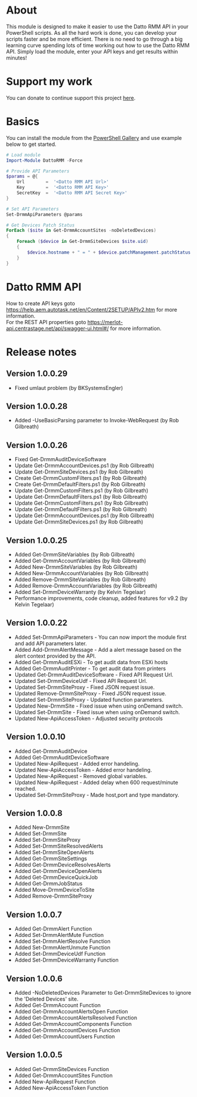 # About

This module is designed to make it easier to use the Datto RMM API in your PowerShell scripts. As all the hard work is done,
you can develop your scripts faster and be more efficient. There is no need to go through a big learning curve spending lots
of time working out how to use the Datto RMM API. Simply load the module, enter your API keys and get results within minutes!

# Support my work
You can donate to continue support this project [here](https://gofund.me/fb60f42d). 

# Basics

You can install the module from the [PowerShell Gallery](https://www.powershellgallery.com/packages/DattoRMM) and use example below to get started.

```powershell
# Load module
Import-Module DattoRMM -Force

# Provide API Parameters
$params = @{
    Url        =  '<Datto RMM API Url>'
    Key        =  '<Datto RMM API Key>'
    SecretKey  =  '<Datto RMM API Secret Key>'
}

# Set API Parameters
Set-DrmmApiParameters @params

# Get Devices Patch Status
ForEach ($site in Get-DrmmAccountSites -noDeletedDevices)
{
    Foreach ($device in Get-DrmmSiteDevices $site.uid)
    {
        $device.hostname + " = " + $device.patchManagement.patchStatus
    }
}

```

# Datto RMM API

How to create API keys goto https://help.aem.autotask.net/en/Content/2SETUP/APIv2.htm for more information.  
For the REST API properties goto https://merlot-api.centrastage.net/api/swagger-ui.html#/ for more information.

# Release notes

## Version 1.0.0.29
- Fixed umlaut problem (by BKSystemsEngler)

## Version 1.0.0.28
- Added -UseBasicParsing parameter to Invoke-WebRequest (by Rob Gilbreath)

## Version 1.0.0.26
- Fixed Get-DrmmAuditDeviceSoftware
- Update Get-DrmmAccountDevices.ps1 (by Rob Gilbreath)
- Update Get-DrmmSiteDevices.ps1 (by Rob Gilbreath)
- Create Get-DrmmCustomFilters.ps1 (by Rob Gilbreath)
- Create Get-DrmmDefaultFilters.ps1 (by Rob Gilbreath)
- Update Get-DrmmCustomFilters.ps1 (by Rob Gilbreath)
- Update Get-DrmmDefaultFilters.ps1 (by Rob Gilbreath)
- Update Get-DrmmCustomFilters.ps1 (by Rob Gilbreath)
- Update Get-DrmmDefaultFilters.ps1 (by Rob Gilbreath)
- Update Get-DrmmAccountDevices.ps1 (by Rob Gilbreath)
- Update Get-DrmmSiteDevices.ps1 (by Rob Gilbreath)

## Version 1.0.0.25
- Added Get-DrmmSiteVariables (by Rob Gilbreath)
- Added Get-DrmmAccountVariables (by Rob Gilbreath)
- Added New-DrmmSiteVariables (by Rob Gilbreath)
- Added New-DrmmAccountVariables (by Rob Gilbreath)
- Added Remove-DrmmSiteVariables (by Rob Gilbreath)
- Added Remove-DrmmAccountVariables (by Rob Gilbreath)
- Added Set-DrmmDeviceWarranty (by Kelvin Tegelaar)
- Performance improvements, code cleanup, added features for v9.2  (by Kelvin Tegelaar)

## Version 1.0.0.22
- Added Set-DrmmApiParameters - You can now import the module first and add API parameters later.
- Added Add-DrmmAlertMessage - Add a alert message based on the alert context provided by the API.
- Added Get-DrmmAuditESXi - To get audit data from ESXi hosts
- Added Get-DrmmAuditPrinter - To get audit data from printers
- Updated Get-DrmmAuditDeviceSoftware - Fixed API Request Url.
- Updated Set-DrmmDeviceUdf - Fixed API Request Url.
- Updated Set-DrmmSiteProxy - Fixed JSON request issue.
- Updated Remove-DrmmSiteProxy - Fixed JSON request issue.
- Updated Set-DrmmSiteProxy - Updated function parameters.
- Updated New-DrmmSite - Fixed issue when using onDemand switch.
- Updated Set-DrmmSite - Fixed issue when using onDemand switch.
- Updated New-ApiAccessToken - Adjusted security protocols

## Version 1.0.0.10
- Added Get-DrmmAuditDevice
- Added Get-DrmmAuditDeviceSoftware
- Updated New-ApiRequest - Added error handeling.
- Updated New-ApiAccessToken - Added error handeling.
- Updated New-ApiRequest - Removed global variables.
- Updated New-ApiRequest - Added delay when 600 request/minute reached.
- Updated Set-DrmmSiteProxy - Made host,port and type mandatory. 

## Version 1.0.0.8
- Added New-DrmmSite
- Added Set-DrmmSite
- Added Set-DrmmSiteProxy
- Added Set-DrmmSiteResolvedAlerts
- Added Set-DrmmSiteOpenAlerts
- Added Get-DrmmSiteSettings
- Added Get-DrmmDeviceResolvesAlerts
- Added Get-DrmmDeviceOpenAlerts
- Added Get-DrmmDeviceQuickJob
- Added Get-DrmmJobStatus
- Added Move-DrmmDeviceToSite
- Added Remove-DrmmSiteProxy

## Version 1.0.0.7
- Added Get-DrmmAlert Function
- Added Set-DrmmAlertMute Function
- Added Set-DrmmAlertResolve Function
- Added Set-DrmmAlertUnmute Function
- Added Set-DrmmDeviceUdf Function
- Added Set-DrmmDeviceWarranty Function

## Version 1.0.0.6

- Added -NoDeletedDevices Parameter to Get-DrmmSiteDevices to ignore the 'Deleted Devices' site.
- Added Get-DrmmAccount Function
- Added Get-DrmmAccountAlertsOpen Function
- Added Get-DrmmAccountAlertsResolved Function
- Added Get-DrmmAccountComponents Function
- Added Get-DrmmAccountDevices Function 
- Added Get-DrmmAccountUsers Function

## Version 1.0.0.5
- Added Get-DrmmSiteDevices Function
- Added Get-DrmmAccountSites Function
- Added New-ApiRequest Function
- Added New-ApiAccessToken Function





